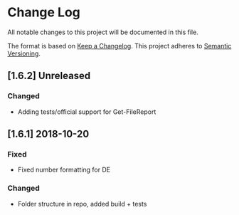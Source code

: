 # Change Log

All notable changes to this project will be documented in this file.

The format is based on [Keep a Changelog](http://keepachangelog.com/).
This project adheres to [Semantic Versioning](http://semver.org/).

## [1.6.2] Unreleased

### Changed

- Adding tests/official support for Get-FileReport

## [1.6.1] 2018-10-20
### Fixed

- Fixed number formatting for DE

### Changed
- Folder structure in repo, added build + tests